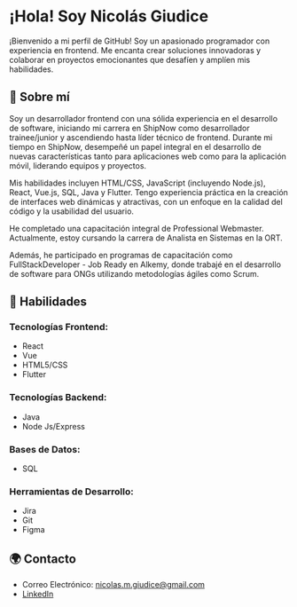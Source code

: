 # ¡Hola! Soy Nicolás Giudice

¡Bienvenido a mi perfil de GitHub! Soy un apasionado programador con experiencia en frontend. Me encanta crear soluciones innovadoras y colaborar en proyectos emocionantes que desafíen y amplíen mis habilidades.

## 🤖 Sobre mí

Soy un desarrollador frontend con una sólida experiencia en el desarrollo de software, iniciando mi carrera en ShipNow como desarrollador trainee/junior y ascendiendo hasta líder técnico de frontend. Durante mi tiempo en ShipNow, desempeñé un papel integral en el desarrollo de nuevas características tanto para aplicaciones web como para la aplicación móvil, liderando equipos y proyectos.

Mis habilidades incluyen HTML/CSS, JavaScript (incluyendo Node.js), React, Vue.js, SQL, Java y Flutter. Tengo experiencia práctica en la creación de interfaces web dinámicas y atractivas, con un enfoque en la calidad del código y la usabilidad del usuario.

He completado una capacitación integral de Professional Webmaster. Actualmente, estoy cursando la carrera de Analista en Sistemas en la ORT.

Además, he participado en programas de capacitación como FullStackDeveloper - Job Ready en Alkemy, donde trabajé en el desarrollo de software para ONGs utilizando metodologías ágiles como Scrum.

## 🚀 Habilidades

### Tecnologías Frontend:
- React
- Vue
- HTML5/CSS
- Flutter

### Tecnologías Backend:
- Java
- Node Js/Express

### Bases de Datos:
- SQL

### Herramientas de Desarrollo:
- Jira
- Git
- Figma

## 🌍 Contacto
- Correo Electrónico: nicolas.m.giudice@gmail.com
- [LinkedIn](https://www.linkedin.com/in/nicol%C3%A1s-giudice-5652a0181/)

